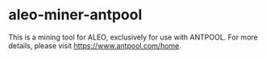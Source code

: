 # aleo-miner-antpool
This is a mining tool for ALEO, exclusively for use with ANTPOOL. For more details, please visit https://www.antpool.com/home.
